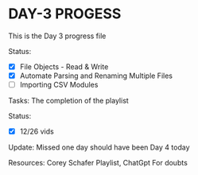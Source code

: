 # DAY-3 PROGESS

This is the Day 3 progress file

Status:
- [X] File Objects - Read & Write
- [X] Automate Parsing and Renaming Multiple Files
- [ ] Importing CSV Modules

Tasks:
The completion of the playlist

Status:
- [X] 12/26 vids

Update:
Missed one day should have been Day 4 today

Resources:
Corey Schafer Playlist,
ChatGpt For doubts 
